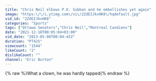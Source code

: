 ```yaml
---
title: "Chris Neil elbows P.K. Subban and he embellishes yet again"
image: "https:\/\/i.ytimg.com\/vi\/2ZdEIJkvHK8\/hqdefault.jpg"
vid_id: "2ZdEIJkvHK8"
categories: "Sports"
tags: ["Ottawa Senators","Chris Neil","Montreal Candiens"]
date: "2021-12-18T00:05:04+03:00"
vid_date: "2013-05-08T00:04:45Z"
duration: "PT42S"
viewcount: "1544"
likeCount: "2"
dislikeCount: ""
channel: "Eric Burton"
---
```

{% raw %}What a clown, he was hardly tapped{% endraw %}
